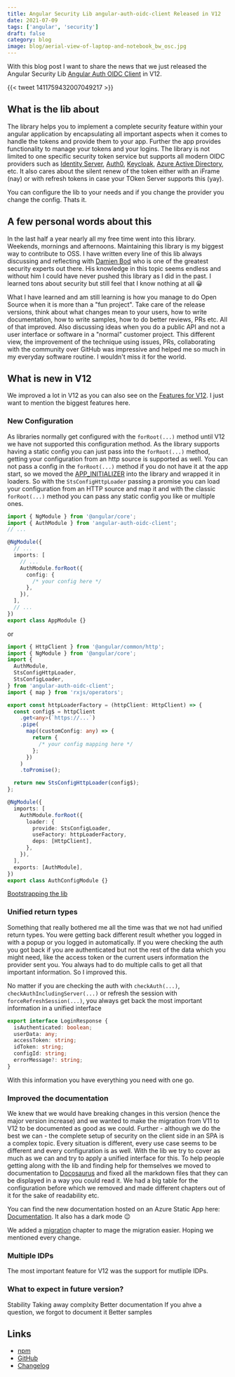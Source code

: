```yaml
---
title: Angular Security Lib angular-auth-oidc-client Released in V12
date: 2021-07-09
tags: ['angular', 'security']
draft: false
category: blog
image: blog/aerial-view-of-laptop-and-notebook_bw_osc.jpg
---
```


With this blog post I want to share the news that we just released the Angular Security Lib [Angular Auth OIDC Client](https://github.com/damienbod/angular-auth-oidc-client) in V12.

{{< tweet 1411759432007049217 >}}

## What is the lib about

The library helps you to implement a complete security feature within your angular application by encapsulating all important aspects when it comes to handle the tokens and provide them to your app. Further the app provides functionality to manage your tokens and your logins. The library is not limited to one specific security token service but supports all modern OIDC providers such as [Identity Server](https://duendesoftware.com/), [Auth0](https://auth0.com/), [Keycloak](https://www.keycloak.org/), [Azure Active Directory](https://azure.microsoft.com/en-us/services/active-directory/), etc. It also cares about the silent renew of the token either with an iFrame (nay) or with refresh tokens in case your TOken Server supports this (yay).

You can configure the lib to your needs and if you change the provider you change the config. Thats it.

## A few personal words about this

In the last half a year nearly all my free time went into this library. Weekends, mornings and afternoons. Maintaining this library is my biggest way to contribute to OSS. I have written every line of this lib always discussing and reflecting with [Damien Bod](https://github.com/damienbod) who is one of the greatest security experts out there. His knowledge in this topic seems endless and without him I could have never pushed this library as I did in the past. I learned tons about security but still feel that I know nothing at all 😀

What I have learned and am still learning is how you manage to do Open Source when it is more than a "fun project". Take care of the release versions, think about what changes mean to your users, how to write documentation, how to write samples, how to do better reviews, PRs etc. All of that improved. Also discussing ideas when you do a public API and not a user interface or software in a "normal" customer project. This different view, the improvement of the technique using issues, PRs, collaborating with the community over GitHub was impressive and helped me so much in my everyday software routine. I wouldn't miss it for the world.

## What is new in V12

We improved a lot in V12 as you can also see on the [Features for V12](https://github.com/damienbod/angular-auth-oidc-client/issues/1050). I just want to mention the biggest features here.

### New Configuration

As libraries normally get configured with the `forRoot(...)` method until V12 we have not supported this configuration method. As the library supports having a static config you can just pass into the `forRoot(...)` method, getting your configuration from an http source is supported as well. You can not pass a config in the `forRoot(...)` method if you do not have it at the app start, so we moved the [APP_INITIALIZER](https://angular.io/api/core/APP_INITIALIZER) into the library and wrapped it in loaders. So with the `StsConfigHttpLoader` passing a promise you can load your configuration from an HTTP source and map it and with the classic `forRoot(...)` method you can pass any static config you like or multiple ones.

```ts
import { NgModule } from '@angular/core';
import { AuthModule } from 'angular-auth-oidc-client';
// ...

@NgModule({
  // ...
  imports: [
    // ...
    AuthModule.forRoot({
      config: {
        /* your config here */
      },
    }),
  ],
  // ...
})
export class AppModule {}
```

or

```ts
import { HttpClient } from '@angular/common/http';
import { NgModule } from '@angular/core';
import {
  AuthModule,
  StsConfigHttpLoader,
  StsConfigLoader,
} from 'angular-auth-oidc-client';
import { map } from 'rxjs/operators';

export const httpLoaderFactory = (httpClient: HttpClient) => {
  const config$ = httpClient
    .get<any>(`https://...`)
    .pipe(
      map((customConfig: any) => {
        return {
          /* your config mapping here */
        };
      })
    )
    .toPromise();

  return new StsConfigHttpLoader(config$);
};

@NgModule({
  imports: [
    AuthModule.forRoot({
      loader: {
        provide: StsConfigLoader,
        useFactory: httpLoaderFactory,
        deps: [HttpClient],
      },
    }),
  ],
  exports: [AuthModule],
})
export class AuthConfigModule {}
```

[Bootstrapping the lib](https://nice-hill-002425310.azurestaticapps.net/docs/migrations/v11-to-v12#bootstrapping-the-lib)

### Unified return types

Something that really bothered me all the time was that we not had unified return types. You were getting back different result whether you logged in with a popup or you logged in automatically. If you were checking the auth you got back if you are authenticated but not the rest of the data which you might need, like the access token or the current users information the provider sent you. You always had to do multiple calls to get all that important information. So I improved this.

No matter if you are checking the auth with `checkAuth(...)`, `checkAuthIncludingServer(...)` or refresh the session with `forceRefreshSession(...)`, you always get back the most important information in a unified interface

```ts
export interface LoginResponse {
  isAuthenticated: boolean;
  userData: any;
  accessToken: string;
  idToken: string;
  configId: string;
  errorMessage?: string;
}
```

With this information you have everything you need with one go.

### Improved the documentation

We knew that we would have breaking changes in this version (hence the major version increase) and we wanted to make the migration from V11 to V12 to be documented as good as we could. Further - although we do the best we can - the complete setup of security on the client side in an SPA is a complex topic. Every situation is different, every use case seems to be different and every configuration is as well. With the lib we try to cover as much as we can and try to apply a unified interface for this. To help people getting along with the lib and finding help for themselves we moved to documentation to [Docosaurus](https://docusaurus.io/) and fixed all the markdown files that they can be displayed in a way you could read it. We had a big table for the configuration before which we removed and made different chapters out of it for the sake of readability etc.

You can find the new documentation hosted on an Azure Static App here: [Documentation](https://nice-hill-002425310.azurestaticapps.net/docs/intro). It also has a dark mode 😉

We added a [migration](https://nice-hill-002425310.azurestaticapps.net/docs/migrations/v11-to-v12) chapter to mage the migration easier. Hoping we mentioned every change.

### Multiple IDPs

The most important feature for V12 was the support for mutliple IDPs.

### What to expect in future version?

Stability
Taking away complxity
Better documentation If you ahve a question, we forgot to document it
Better samples

## Links

- [npm](https://www.npmjs.com/package/angular-auth-oidc-client)
- [GitHub](https://github.com/damienbod/angular-auth-oidc-client)
- [Changelog](https://github.com/damienbod/angular-auth-oidc-client/blob/main/CHANGELOG.md)
